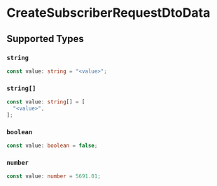 # CreateSubscriberRequestDtoData


## Supported Types

### `string`

```typescript
const value: string = "<value>";
```

### `string[]`

```typescript
const value: string[] = [
  "<value>",
];
```

### `boolean`

```typescript
const value: boolean = false;
```

### `number`

```typescript
const value: number = 5691.01;
```

